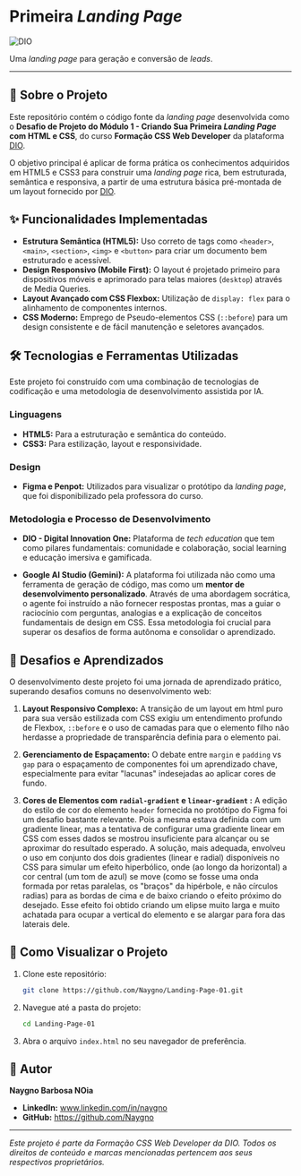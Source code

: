 # Primeira *Landing Page*

![DIO](https://img.shields.io/badge/DIO-Formação_CSS_Web_Developer-orange)

Uma _landing page_ para geração e conversão de _leads_.

---

## 📖 Sobre o Projeto

Este repositório contém o código fonte da _landing page_ desenvolvida como o **Desafio de Projeto do Módulo 1 - Criando Sua Primeira _Landing Page_ com HTML e CSS**,  do curso **Formação CSS Web Developer** da plataforma [DIO](https://web.dio.me).

O objetivo principal é aplicar de forma prática os conhecimentos adquiridos em HTML5 e CSS3 para construir uma _landing page_ rica, bem estruturada, semântica e responsiva, a partir de uma estrutura básica pré-montada de um layout fornecido por [DIO](https://github.com/digitalinnovationone/trilha-css-desafio-01).

## ✨ Funcionalidades Implementadas

*   **Estrutura Semântica (HTML5):** Uso correto de tags como `<header>`, `<main>`, `<section>`, `<img>` e `<button>` para criar um documento bem estruturado e acessível.
*   **Design Responsivo (Mobile First):** O layout é projetado primeiro para dispositivos móveis e aprimorado para telas maiores (`desktop`) através de Media Queries.
*   **Layout Avançado com CSS Flexbox:** Utilização de `display: flex` para o alinhamento de componentes internos.
*   **CSS Moderno:** Emprego de Pseudo-elementos CSS (`::before`) para um design consistente e de fácil manutenção e seletores avançados.

## 🛠️ Tecnologias e Ferramentas Utilizadas

Este projeto foi construído com uma combinação de tecnologias de codificação e uma metodologia de desenvolvimento assistida por IA.

### Linguagens
*   **HTML5:** Para a estruturação e semântica do conteúdo.
*   **CSS3:** Para estilização, layout e responsividade.

### Design
*   **Figma e Penpot:** Utilizados para visualizar o protótipo da *landing page*, que foi disponibilizado pela professora do curso.

### Metodologia e Processo de Desenvolvimento

* **DIO - Digital Innovation One:** Plataforma de *tech education* que tem como pilares fundamentais: comunidade e colaboração, social learning e educação imersiva e gamificada.

*   **Google AI Studio (Gemini):** A plataforma foi utilizada não como uma ferramenta de geração de código, mas como um **mentor de desenvolvimento personalizado**. Através de uma abordagem socrática, o agente foi instruído a não fornecer respostas prontas, mas a guiar o raciocínio com perguntas, analogias e a explicação de conceitos fundamentais de design em CSS. Essa metodologia foi crucial para superar os desafios de forma autônoma e consolidar o aprendizado.

## 🚀 Desafios e Aprendizados

O desenvolvimento deste projeto foi uma jornada de aprendizado prático, superando desafios comuns no desenvolvimento web:

1.  **Layout Responsivo Complexo:** A transição de um layout em html puro para sua versão estilizada com CSS exigiu um entendimento profundo de Flexbox, `::before` e o uso de camadas para que o elemento filho não herdasse a propriedade de transparência definia para o elemento pai.

2.  **Gerenciamento de Espaçamento:** O debate entre `margin` e `padding` vs `gap` para o espaçamento de componentes foi um aprendizado chave, especialmente para evitar "lacunas" indesejadas ao aplicar cores de fundo.

3.  **Cores de Elementos com `radial-gradient` e `linear-gradient` :** A edição do estilo de cor do elemento `header` fornecida no protótipo do Figma foi um desafio bastante relevante. Pois a mesma estava definida com um gradiente linear, mas a tentativa de configurar uma gradiente linear em CSS com esses dados se mostrou insuficiente para alcançar ou se aproximar do resultado esperado. A solução, mais adequada, envolveu o uso em conjunto dos dois gradientes (linear e radial) disponíveis no CSS para simular um efeito hiperbólico, onde (ao longo da horizontal) a cor central (um tom de azul) se move (como se fosse uma onda formada por retas paralelas, os "braços" da hipérbole, e não círculos radias) para as bordas de cima e de baixo criando o efeito próximo do desejado. Esse efeito foi obtido criando um elipse muito larga e muito achatada para ocupar a vertical do elemento e se alargar para fora das laterais dele.

## 📂 Como Visualizar o Projeto

1.  Clone este repositório:
    ```bash
    git clone https://github.com/Naygno/Landing-Page-01.git
    ```
2.  Navegue até a pasta do projeto:
    ```bash
    cd Landing-Page-01
    ```
3.  Abra o arquivo `index.html` no seu navegador de preferência.

## 👤 Autor

**Naygno Barbosa NOia**

*   **LinkedIn:** www.linkedin.com/in/naygno
*   **GitHub:** https://github.com/Naygno

---
*Este projeto é parte da Formação CSS Web Developer da DIO. Todos os direitos de conteúdo e marcas mencionadas pertencem aos seus respectivos proprietários.*

